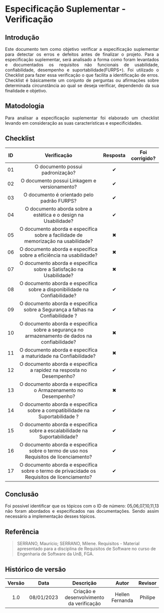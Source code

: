 # Especificação Suplementar - Verificação

## Introdução

<p style="text-align: justify;">Este documento tem como objetivo verificar a especificação suplementar para detectar os erros e defeitos antes de finalizar o projeto. Para a especificação suplementar, será analisado a forma como foram levantados e documentados os requisitos não funcionais de usabilidade, confiabilidade, desempenho e suportabilidade(FURPS+). Foi utilizado o Checklist para fazer essa verificação o que facilita a identificação de erros. Checklist é básicamente um conjunto de perguntas ou afirmações sobre determinada circunstância ao qual se deseja verificar, dependendo da sua finalidade e objetivo.</p>

## Matodologia

<p style="text-align: justify;">Para analisar a especificação suplementar foi elaborado um checklist levando em consideração as suas características e especificidades.</p>

## Checklist

| ID  |                                          Verificação                                           | Resposta | Foi corrigido? |
| :-: | :--------------------------------------------------------------------------------------------: | :------: | :------------: |
| 01  |                                O documento possui padronização?                                |    ✔     |                |
| 02  |                          O documento possui Linkagem e versionamento?                          |    ✔     |                |
| 03  |                           O documento é orientado pelo padrão FURPS?                           |    ✔     |                |
| 04  |                 O documento aborda sobre a estética e o design na Usabilidade?                 |    ✔     |                |
| 05  |       O documento aborda e especifíca sobre a facilidade de memorização na usabilidade?        |    ✖     |                |
| 06  |               O documento aborda e especifíca sobre a eficiência na usabilidade?               |    ✖     |                |
| 07  |               O documento aborda e especifíca sobre a Satisfação na Usabilidade?               |    ✖     |                |
| 08  |           O documento aborda e especifíca sobre a disponibilidade na Confiabilidade?           |    ✔     |                |
| 09  |         O documento aborda e especifíca sobre a Segurança a falhas na Confiabilidade ?         |    ✔     |                |
| 10  | O documento aborda e especifíca sobre a segurança no armazenamento de dados na confiabilidade? |    ✖     |                |
| 11  |                O documento aborda e especifíca a maturidade na Confiabilidade?                 |    ✖     |                |
| 12  |              O documento aborda e especifíca a rapidez na resposta no Desempenho?              |    ✔     |                |
| 13  |                 O documento aborda e especifíca o Armazenamento no Desempenho?                 |    ✖     |                |
| 14  |          O documento aborda e especifíca sobre a compatibilidade na Suportabilidade ?          |    ✔     |                |
| 15  |           O documento aborda e especifíca sobre a escalabilidade na Suportabilidade?           |    ✔     |                |
| 16  |     O documento aborda e especifíca sobre o termo de uso nos Requisitos de licenciamento?      |    ✔     |                |
| 17  |  O documento aborda e especifíca sobre o termo de privacidade os Requisitos de licenciamento?  |    ✔     |                |

## Conclusão

<p style="text-align: justify;">Foi possivel identificar que os tópicos com o ID de número: 05,06,07,10,11,13 não foram abordados e especificados nas documentações. Sendo assim necessário a implementação desses tópicos. </p>

## Referência

> SERRANO, Maurício; SERRANO, Milene. Requisitos - Material apresentado para a disciplina de Requisitos de Software no curso de Engenharia de Software da UnB, FGA.

## Histórico de versão

| Versão |    Data    |                Descrição                 |      Autor      | Revisor |
| :----: | :--------: | :--------------------------------------: | :-------------: | :-----: |
|  1.0   | 08/01/2023 | Criação e desenvolvimento da verificação | Hellen Fernanda | Philipe |

